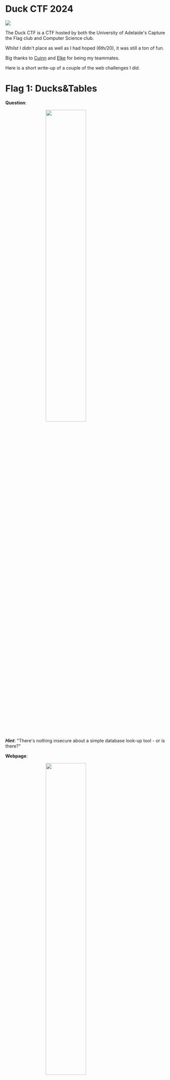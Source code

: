 # Duck CTF 2024

<img src="../ctfs/DSC02360.jpg">

The Duck CTF is a CTF hosted by both the University of Adelaide's Capture the Flag club and Computer Science club.

Whilst I didn't place as well as I had hoped (6th/20), it was still a ton of fun.

Big thanks to [Cuinn](https://www.linkedin.com/in/cuinnkemp/) and [Elke](https://www.linkedin.com/in/elke-milne) for being my teammates.

Here is a short write-up of a couple of the web challenges I did.

# Flag 1: Ducks&Tables
**Question**:

<img src="../ctfs/Pasted image 20240831204134.png" style=" display: block;
  margin-left: auto;
  margin-right: auto;
  width: 50%;">

***Hint***: "There's nothing insecure about a simple database look-up tool - or is there?"

**Webpage**:

<img src="../ctfs/Pasted image 20240831204325.png" style=" display: block;
  margin-left: auto;
  margin-right: auto;
  width: 50%;">

**Initial thoughts:**

So from the hint, we can probably guess this is some form of injection to get access to some flag stored in the database. Sweet, let's open up Burp.

**Burp:**

So firstly, I opened the Chromium in-built browser and navigated to the webpage. 

<img src="../ctfs/Pasted image 20240831204741.png" style=" display: block;
  margin-left: auto;
  margin-right: auto;
  width: 50%;">

Then, I turned the intercept on and hit "Get Duck".

<img src="../ctfs/Pasted image 20240831205136.png" style=" display: block;
  margin-left: auto;
  margin-right: auto;
  width: 50%;">

Ah, it seems that this text box is simply a way of sending a post request to the Webserver which queries the database for the kind of duck based on our input.

Let's send this to the repeater and have a little play around with the input.

<img src="../ctfs/Pasted image 20240831205708.png" style=" display: block;
  margin-left: auto;
  margin-right: auto;
  width: 50%;">
<img src="../ctfs/Pasted image 20240831205719.png" style=" display: block;
  margin-left: auto;
  margin-right: auto;
  width: 50%;">

This input was a little optimistic, but Aha! It appears that we need to do some SQL Injection. The ending character of this string is `\"` so let's add this to our request to make it easier to inject. Now it should be pretty simple, let's boot up a favorite of mine, sqlmap. Let's change our JSON request to be `{"duck":"*"}` to let sqlmap know what to test and save our output to a text file `request3.txt`. Sqlmap does not support POST requests unless you specify and this is the easiest way to make sure the request is going where you want it to.

**SQLMAP:**

<img src="../ctfs/Pasted image 20240831210155.png" style=" display: block;
  margin-left: auto;
  margin-right: auto;
  width: 50%;">

Sqlmap is a pretty handy tool; it'll try loads of different exploits and inputs to try and get the output you're looking for. I'm just going to give it my request, tell it to let it rip, and dump the entire database. If I was a better man, I'd look for a column where a flag might be hidden and ask sqlmap to dump columns where that input is not NULL, but I am not, so we're just going to ask it to get everything.
```bash
sqlmap -r request3.txt --level 5 --risk 3 --dump
```
After running this command, sqlmap quickly picked up on the database being SQLite, meaning we can restart the attack with the new database version set.

```bash
sqlmap -r request3.txt --level 5 --risk 3 --dump --dbms="sqlite"
```
After a couple of minutes, we can see that the ducks table has a secret TEXT. This is probably where the flag is stored; after a few minutes of being bored, I caved and used a where statement. <img src="../ctfs/Pasted image 20240901225246.png" style=" display: block;
  margin-left: auto;
  margin-right: auto;
  width: 50%;">

```bash
sqlmap -r request4.txt --level 5 --risk 3 --dump --dbms="sqlite" --time-sec=2 --where "secret IS NOT NULL" --threads 4
```

After a few seconds, we get the following flag: <img src="../ctfs/Pasted image 20240901230005.png" style=" display: block;
  margin-left: auto;
  margin-right: auto;
  width: 50%;">

Pretty easy, provided you know your way around web flags.

quack{s0_a_bl1nd_duck_w4lks_1nt0_a_t4bl3_4nd_s4y5_wh0_m0v3d_th3_p0nd?}

# Flag 2: Skullboard
**Question**:
<img src="../ctfs/Pasted image 20240901230318.png" alt="Question Image" style="display: block; margin: auto;" width="256"/>
***Do you have what it takes to out𝓯𝓻𝓮𝓪𝓴 the 𝓯𝓻𝓮𝓪𝓴𝓲𝓮𝓼𝓽 of all 𝓯𝓻𝓮𝓪𝓴𝓼?***

Yes, Yes I do.

Let's have a little investigation of the webpage and its provided code. 
### app.py
```python

# This is super secure, shush :x
def prepare_key(key):
    return jwt.utils.force_bytes(key)

jwt.api_jws._jws_global_obj._algorithms['HS256'].prepare_key = prepare_key

load_dotenv()

priv_key = open('priv.pem', 'r').read()
pub_key = open('pub.pem', 'r').read()


def users_only(f):
    @wraps(f)
    def decorated(*args, **kwargs):
        token = request.cookies.get('token')
        if not token:
            return redirect(url_for('login'))
        
        try:
            # This is kinda janky but it works
            alg = jwt.get_unverified_header(token)['alg']
            jwt.decode(token, pub_key, algorithms=alg)
        except:
            return redirect(url_for('login'))
        
        return f(*args, **kwargs)

    return decorated


@app.route('/skullboard', methods=['GET'])
@users_only
def skullboard():
    token = request.cookies.get('token')

    try:
        # it works so why fix it :^)
        alg = jwt.get_unverified_header(token)['alg']
        data = jwt.decode(token, pub_key, algorithms=alg)
        if data['user'] == 'admin':
            return render_template('skullboard.html', message=f'Hœh!? How did you get in here?? {os.getenv("FLAG")}')
    except jwt.ExpiredSignatureError:
        return redirect(url_for('login'))
    except jwt.InvalidTokenError:
        return redirect(url_for('login'))
    
    return render_template('skullboard.html', message='You must be the admin user in order to view the secret!')


if __name__ == '__main__':
    app.run(host="0.0.0.0", port="8000", debug=False)
```
So this server will provide us with a flag when our JSON Web Token (JWT) defines our user as an admin. Hmmmm, this is a little tricky, there are some hints in the code let's go from there. It seems that when we send a GET request to the /skullboard page, we can define our algorithm in the JWT. This... does not really help much. We need to find some way of self-signing these JSON Web Tokens. There is a hint right at the top of the code—it seems that whoever developed this application overwrote the JWT HS256 algorithm with their own custom algorithm. Let's research a bit more on some tricks we can do with JWTs.

Whenever I feel the need to do some research on a given methodology or research on an area I am unfamiliar with, my go-to is Hacktricks.

<img src="../ctfs/Pasted%20image%2020240901232503.png" alt="Hacktricks JWT Research" />

Hacktricks gave me a few ideas to work with. Firstly, they recommend jwt_tool, a Python script for testing for JWT vulnerabilities and configurations.

Let's get started. First, let's make an account and get a token.

<img src="../ctfs/Pasted%20image%2020240901232742.png" alt="Account and Token Creation" style="display: block; margin-left: auto; margin-right: auto;" width="256" />

After logging in with this account, I checked my cookies and found this token:

```
eyJhbGciOiJSUzI1NiIsInR5cCI6IkpXVCJ9.eyJ1c2VyIjoiZnJlYWtpZXN0RnJlYWsiLCJleHAiOjE3MjUyMDI2Njl9.avknANuiNBIkPzQ4m-4RXy9XEbB2CHVxK4ZRoBo__Y8_2QtI9wpG6iLUqnvMnm1Mp0rSZ2Y83tsQx-7ckVw3BLVqhFVMP5Yd39GIoxcBfyNYa8L0dlAd4M9SK4nf9Yfyu3O_LHjni1Lz1G_PcxLTODB87hA69nro-Dgb6YT-frD97B6nbANyB0rtEgfOceeAZ8YM7PkTIasCyCHDRpkqgvzPpHHTepZklw8WF0JUYW62w0PGMf8h24NBZjKRrhW7TTQ2WP0Vmo7XxLG9uNnTrD3qNKX_edzGrQ8HzI3b95Shyxu36XgKtTbm46PxlYshtPJmumprVwz3nqbq-Anu9w
```

Let's run this with the tool recommended by Hacktricks.

<img src="../ctfs/Pasted%20image%2020240901233021.png" alt="Running JWT Tool" style="display: block; margin-left: auto; margin-right: auto;" width="256" />

This tool shows that the default algorithm appears to be RS256 and that the user value is stored in the base64 encoded values of this JWT. I ran a few of the test commands on this tool and didn't seem to get any quick wins back. Alright, let's do a little more research.

Hacktricks recommends an exploit where, by changing the algorithm from RS256 to HS256, a program reuses the public key as the private key used in signing an HS256 token.

<img src="../ctfs/Pasted%20image%2020240901234914.png" alt="Algorithm Change Exploit" />

This... just might work. I found this nice tool online that can use the public key from my JWT here to create a new payload.

<img src="../ctfs/Pasted%20image%2020240901235837.png" alt="JWT Public Key Tool" />

Alright, if we can find a way to get the public key somehow, we should be able to exploit this coding mistake. This GitHub repo should do the trick: https://github.com/silentsignal/rsa_sign2n. Here we run the x_CVE-2017-11424.py script. This provides us with the public key of the JWTs.

<img src="../ctfs/Pasted%20image%2020240902025125.png" alt="Running RSA Sign Script" style=" display: block;
  margin-left: auto;
  margin-right: auto;
  width: 50%;">
<img src="../ctfs/Pasted%20image%2020240902025446.png" alt="RSA Public Key Extracted" style=" display: block;
  margin-left: auto;
  margin-right: auto;
  width: 50%;">

Here, from our encoded token, we can copy this public key, encode it in base64, and use it to generate an HS256 JWT.

<img src="../ctfs/Pasted%20image%2020240902025510.png" alt="Base64 Encode Public Key" style=" display: block;
  margin-left: auto;
  margin-right: auto;
  width: 50%;">
<img src="../ctfs/Pasted%20image%2020240902025706.png" alt="Generated HS256 JWT" style=" display: block;
  margin-left: auto;
  margin-right: auto;
  width: 50%;">

Sweet! Let's try and reload the Skullboard with this encoded token:

`eyJhbGciOiJIUzI1NiIsInR5cCI6IkpXVCJ9.eyJ1c2VyIjoiYWRtaW4iLCJleHAiOjE4MjUyMDI2Njl9.b8r4rnwIi1Km4QPpVJZy6z3Z-wMdLz8q13UrejFe54s`

<img src="../ctfs/Pasted%20image%2020240902025902.png" alt="Final Flag" style=" display: block;
  margin-left: auto;
  margin-right: auto;
  width: 50%;">

Oh yeah! Are we freaky or what! Here's our flag: `quack{uns4n1t1s3d_4lg0_m4k3s_au7h_byp4ss_3zpz!1!1}`. This was a really cool box, big thanks to Samiko for creating these challenges and helping me ensure the keys I generated were correct.

If you need help getting this working on your machine, feel free to contact me on Discord: `aegizz.` Happy hacking!